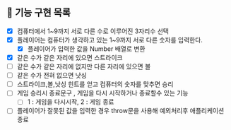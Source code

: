## 🚀 기능 구현 목록

- [x] 컴퓨터에서 1~9까지 서로 다른 수로 이루어진 3자리수 선택
- [x] 플레이어는 컴퓨터가 생각하고 있는 1~9까지 서로 다른 숫자를 입력한다.
    - [x] 플레이어가 입력한 값을 Number 배열로 변환
- [x] 같은 수가 같은 자리에 있으면 스트라이크
- [ ] 같은 수가 같은 자리에 없지만 다른 자리에 있으면 볼
- [ ] 같은 수가 전혀 없으면 낫싱
- [ ] 스트라이크,볼,낫싱 힌트를 얻고 컴퓨터의 숫자를 맞추면 승리
- [ ] 게임 승리시 종료문구 , 게임을 다시 시작하거나 종료할수 있는 기능
     - [ ] 1 : 게임을 다시시작, 2 : 게임 종료
- [ ] 플레이어가 잘못된 값을 입력한 경우 throw문을 사용해 예외처리후 애플리케이션 종료